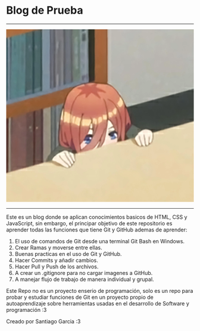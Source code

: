# Blog de Prueba

------------

![](https://github.com/santenana/Blog_Prueba/blob/master/Imagenes/ImagenMiku.jpg)

------------


Este es un blog donde se aplican conocimientos basicos de HTML, CSS y JavaScript, sin embargo, el principar objetivo de este repositorio es aprender todas las funciones que tiene Git y GitHub ademas de aprender:
1.  El uso de comandos de Git desde una terminal Git Bash en Windows.
2.  Crear Ramas y moverse entre ellas.
3. Buenas practicas en el uso de Git y GitHub.
4. Hacer Commits y añadir cambios.
5. Hacer Pull y Push de los archivos.
6. A crear un .gitignore para no cargar imagenes a GitHub.
7. A manejar flujo de trabajo de manera individual y grupal.


Este Repo no es un proyecto enserio de programación, solo es un repo para probar y estudiar funciones de Git en un proyecto propio de autoaprendizaje sobre herramientas usadas en el desarrollo de Software y programación :3

Creado por Santiago Garcia :3